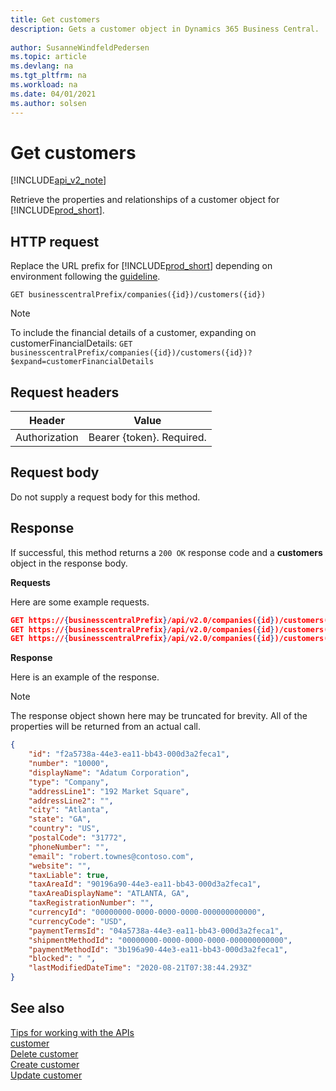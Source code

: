 ```yaml
---
title: Get customers  
description: Gets a customer object in Dynamics 365 Business Central.
 
author: SusanneWindfeldPedersen
ms.topic: article
ms.devlang: na
ms.tgt_pltfrm: na
ms.workload: na
ms.date: 04/01/2021
ms.author: solsen
---
```


# Get customers

[!INCLUDE[api_v2_note](../../../includes/api_v2_note.md)]

Retrieve the properties and relationships of a customer object for [!INCLUDE[prod_short](../../../includes/prod_short.md)].

## HTTP request
Replace the URL prefix for [!INCLUDE[prod_short](../../../includes/prod_short.md)] depending on environment following the [guideline](../../v2.0/endpoints-apis-for-dynamics.md).
```
GET businesscentralPrefix/companies({id})/customers({id})
```
> [!NOTE]  
> To include the financial details of a customer, expanding on customerFinancialDetails:
>```GET businesscentralPrefix/companies({id})/customers({id})?$expand=customerFinancialDetails```

## Request headers

|Header|Value|
|------|-----|
|Authorization  |Bearer {token}. Required. |

## Request body
Do not supply a request body for this method.

## Response
If successful, this method returns a ```200 OK``` response code and a **customers** object in the response body.

**Requests**

Here are some example requests.

```json
GET https://{businesscentralPrefix}/api/v2.0/companies({id})/customers({id})
GET https://{businesscentralPrefix}/api/v2.0/companies({id})/customers({id})?$expand=customerFinancialDetails, picture, defaultDimensions, currency, paymentTerm, shipmentMethod, paymentMethod
GET https://{businesscentralPrefix}/api/v2.0/companies({id})/customers({id})?$expand=picture, currency, paymentMethod
```

**Response**

Here is an example of the response. 

> [!NOTE]  
>   The response object shown here may be truncated for brevity. All of the properties will be returned from an actual call.

```json
{
    "id": "f2a5738a-44e3-ea11-bb43-000d3a2feca1",
    "number": "10000",
    "displayName": "Adatum Corporation",
    "type": "Company",
    "addressLine1": "192 Market Square",
    "addressLine2": "",
    "city": "Atlanta",
    "state": "GA",
    "country": "US",
    "postalCode": "31772",
    "phoneNumber": "",
    "email": "robert.townes@contoso.com",
    "website": "",
    "taxLiable": true,
    "taxAreaId": "90196a90-44e3-ea11-bb43-000d3a2feca1",
    "taxAreaDisplayName": "ATLANTA, GA",
    "taxRegistrationNumber": "",
    "currencyId": "00000000-0000-0000-0000-000000000000",
    "currencyCode": "USD",
    "paymentTermsId": "04a5738a-44e3-ea11-bb43-000d3a2feca1",
    "shipmentMethodId": "00000000-0000-0000-0000-000000000000",
    "paymentMethodId": "3b196a90-44e3-ea11-bb43-000d3a2feca1",
    "blocked": " ",
    "lastModifiedDateTime": "2020-08-21T07:38:44.293Z"
}
```

## See also
[Tips for working with the APIs](../../../developer/devenv-connect-apps-tips.md)    
[customer](../resources/dynamics_customer.md)    
[Delete customer](dynamics_customer_Delete.md)    
[Create customer](dynamics_customer_Create.md)    
[Update customer](dynamics_customer_Update.md)    

